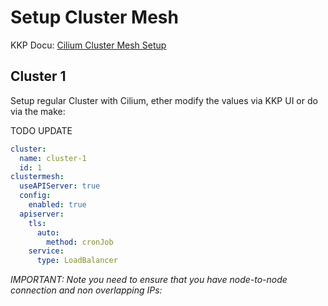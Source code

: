 # Setup Cluster Mesh

KKP Docu: [Cilium Cluster Mesh Setup
](https://docs.kubermatic.com/kubermatic/v2.27/tutorials-howtos/networking/cilium-cluster-mesh/)

## Cluster 1

Setup regular Cluster with Cilium, ether modify the values via KKP UI or do via the make:

TODO UPDATE
```yaml
cluster:
  name: cluster-1
  id: 1
clustermesh:
  useAPIServer: true
  config:
    enabled: true
  apiserver:
    tls:
      auto:
        method: cronJob
    service:
      type: LoadBalancer
```

*IMPORTANT: Note you need to ensure that you have node-to-node connection and non overlapping IPs:*

